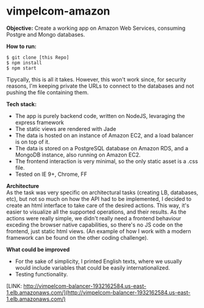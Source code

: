 # vimpelcom-amazon

**Objective:** Create a working app on Amazon Web Services, consuming Postgre and Mongo databases. 

**How to run:** 
```
$ git clone [this Repo]
$ npm install
$ npm start
```

Tipycally, this is all it takes. However, this won't work since, for security reasons, I'm keeping private the URLs to connect to the databases and not pushing the file containing them.

**Tech stack:** 
- The app is purely backend code, written on NodeJS, levaraging the express framework
- The static views are rendered with Jade
- The data is hosted on an instance of Amazon EC2, and a load balancer is on top of it.
- The data is stored on a PostgreSQL database on Amazon RDS, and a MongoDB instance, also running on Amazon EC2.
- The frontend interaction is very minimal, so the only static asset is a .css file.
- Tested on IE 9+, Chrome, FF


**Architecture**   
As the task was very specific on architectural tasks (creating LB, databases, etc), but not so much on how the API had to be implemented, I decided to create an html interface to take care of the desired actions.
This way, it's easier to visualize all the supported operations, and their results.
As the actions were really simple, we didn't really need a frontend behaviour exceding the browser native capabilities, so there's no JS code on the frontend, just static html views. (An example of how I work with a modern framework can be found on the other coding challenge).

**What could be improved**
- For the sake of simplicity, I printed English texts, where we usually would include variables that could be easily internationalized. 
- Testing functionality. 


[LINK: http://vimpelcom-balancer-1932162584.us-east-1.elb.amazonaws.com/](http://vimpelcom-balancer-1932162584.us-east-1.elb.amazonaws.com/)








